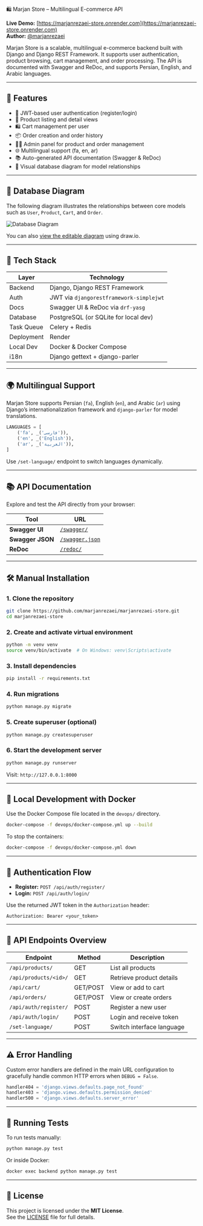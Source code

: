 🛍️ Marjan Store – Multilingual E-commerce API

**Live Demo:** [https://marjanrezaei-store.onrender.com](https://marjanrezaei-store.onrender.com)  
**Author:** [@marjanrezaei](https://github.com/marjanrezaei)

Marjan Store is a scalable, multilingual e-commerce backend built with Django and Django REST Framework. It supports user authentication, product browsing, cart management, and order processing. The API is documented with Swagger and ReDoc, and supports Persian, English, and Arabic languages.

---

## 🚀 Features

- 🔐 JWT-based user authentication (register/login)
- 🛒 Product listing and detail views
- 🛍️ Cart management per user
- 📦 Order creation and order history
- 🧑‍💼 Admin panel for product and order management
- 🌐 Multilingual support (fa, en, ar)
- 📚 Auto-generated API documentation (Swagger & ReDoc)
- 🧭 Visual database diagram for model relationships

---

## 🧭 Database Diagram

The following diagram illustrates the relationships between core models such as `User`, `Product`, `Cart`, and `Order`.

![Database Diagram](https://raw.githubusercontent.com/marjanrezaei/marjanrezaei-store/main/docs/dbDiagram.png)

You can also [view the editable diagram](https://github.com/marjanrezaei/marjanrezaei-store/blob/main/docs/dbDiagram.drawio) using draw.io.

---

## 🧰 Tech Stack

| Layer            | Technology                              |
|------------------|------------------------------------------|
| Backend          | Django, Django REST Framework            |
| Auth             | JWT via `djangorestframework-simplejwt` |
| Docs             | Swagger UI & ReDoc via `drf-yasg`        |
| Database         | PostgreSQL (or SQLite for local dev)     |
| Task Queue       | Celery + Redis                           |
| Deployment       | Render                                   |
| Local Dev        | Docker & Docker Compose                  |
| i18n             | Django gettext + django-parler           |

---

## 🌍 Multilingual Support

Marjan Store supports Persian (`fa`), English (`en`), and Arabic (`ar`) using Django’s internationalization framework and `django-parler` for model translations.

```python
LANGUAGES = [
    ('fa', _('فارسی')),
    ('en', _('English')),
    ('ar', _('العربية')),
]
```

Use `/set-language/` endpoint to switch languages dynamically.

---

## 📚 API Documentation

Explore and test the API directly from your browser:

| Tool           | URL                                                                 |
|----------------|----------------------------------------------------------------------|
| **Swagger UI** | [`/swagger/`](https://marjanrezaei-store.onrender.com/swagger/)     |
| **Swagger JSON** | [`/swagger.json`](https://marjanrezaei-store.onrender.com/swagger.json) |
| **ReDoc**      | [`/redoc/`](https://marjanrezaei-store.onrender.com/redoc/)         |

---

## 🛠️ Manual Installation

### 1. Clone the repository

```bash
git clone https://github.com/marjanrezaei/marjanrezaei-store.git
cd marjanrezaei-store
```

### 2. Create and activate virtual environment

```bash
python -m venv venv
source venv/bin/activate  # On Windows: venv\Scripts\activate
```

### 3. Install dependencies

```bash
pip install -r requirements.txt
```

### 4. Run migrations

```bash
python manage.py migrate
```

### 5. Create superuser (optional)

```bash
python manage.py createsuperuser
```

### 6. Start the development server

```bash
python manage.py runserver
```

Visit: `http://127.0.0.1:8000`

---

## 🐳 Local Development with Docker

Use the Docker Compose file located in the `devops/` directory.

```bash
docker-compose -f devops/docker-compose.yml up --build
```

To stop the containers:

```bash
docker-compose -f devops/docker-compose.yml down
```

---

## 🔐 Authentication Flow

- **Register:** `POST /api/auth/register/`
- **Login:** `POST /api/auth/login/`

Use the returned JWT token in the `Authorization` header:

```http
Authorization: Bearer <your_token>
```

---

## 📡 API Endpoints Overview

| Endpoint                  | Method     | Description             |
|---------------------------|------------|-------------------------|
| `/api/products/`          | GET        | List all products       |
| `/api/products/<id>/`     | GET        | Retrieve product details|
| `/api/cart/`              | GET/POST   | View or add to cart     |
| `/api/orders/`            | GET/POST   | View or create orders   |
| `/api/auth/register/`     | POST       | Register a new user     |
| `/api/auth/login/`        | POST       | Login and receive token |
| `/set-language/`          | POST       | Switch interface language|

---

## ⚠️ Error Handling

Custom error handlers are defined in the main URL configuration to gracefully handle common HTTP errors when `DEBUG = False`.

```python
handler404 = 'django.views.defaults.page_not_found'
handler403 = 'django.views.defaults.permission_denied'
handler500 = 'django.views.defaults.server_error'
```

---

## 🧪 Running Tests

To run tests manually:

```bash
python manage.py test
```

Or inside Docker:

```bash
docker exec backend python manage.py test
```

---

## 📄 License

This project is licensed under the **MIT License**.  
See the [LICENSE](LICENSE) file for full details.
